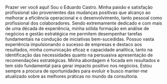 Prazer ver você aqui!
Sou o Eduardo Castro.
Minha paixão e satisfação profissional são provenientes das mudanças positivas que alcanço ao melhorar a eficiência operacional e o desenvolvimento, tanto pessoal como profissional dos colaboradores.
Sendo extremamente dedicado e com mais de uma década de experiência, minha sólida formação em análise de negócios e gestão estratégica me permitem desempenhar tarefas fundamentais na condução de iniciativas
bem-sucedidas. Possuo vasta experiência impulsionando o sucesso de empresas e destaco aos resultados, minha comunicação eficaz e capacidade analítica, tanto na identificação das necessidades quanto na
persuasiva apresentação de recomendações estratégicas.
Minha abordagem é focada em resultados e tem sido fundamental para gerar impacto positivo nos negócios.
Estou sempre a procura de oportunidades para evoluir e busco manter-me atualizado sobre as melhores práticas no mundo da consultoria.
